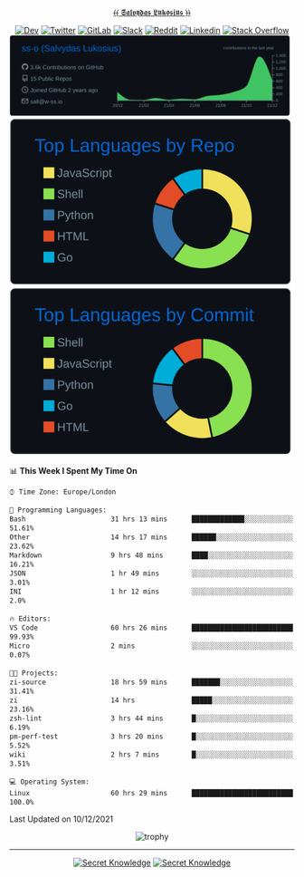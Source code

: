 <div align="center">
  
[⦑⦑ 𝕾𝖆𝖑𝖛𝖞𝖉𝖆𝖘 𝕷𝖚𝖐𝖔𝖘𝖎𝖚𝖘 ⦒⦒](https://git.io/JJwwg)
  
[![Dev](https://img.shields.io/badge/-DEV-222222?style=flat-square&logo=dev.to&logoColor=white&link=https://dev.to/sso/)](https://dev.to/sso/)
[![Twitter](https://img.shields.io/badge/-Twitter-222222?style=flat-square&logo=twitter&logoColor=white&link=https://twitter.com/salldc/)](https://twitter.com/salldc/)
[![GitLab](https://img.shields.io/badge/-GitLab-222222?style=flat-square&logo=GitLab&logoColor=white&link=https://gitlab.com/ss-o/)](https://gitlab.com/ss-o/)
[![Slack](https://img.shields.io/badge/-Slack-222222?style=flat-square&logo=Slack&logoColor=white&link=https://digital-teams.slack.com/)](https://digital-teams.slack.com/)
[![Reddit](https://img.shields.io/badge/-Reddit-222222?style=flat-square&logo=Reddit&logoColor=white&link=https://https://www.reddit.com/user/ss-o/)](https://www.reddit.com/user/ss-o/)
[![Linkedin](https://img.shields.io/badge/-LinkedIn-222222?style=flat-square&logo=Linkedin&logoColor=white&link=https://www.linkedin.com/in/digital-clouds/)](https://www.linkedin.com/in/digital-clouds/)
[![Stack Overflow](https://img.shields.io/badge/-Stack%20Overflow-222222?style=flat-square&logo=stack-overflow&logoColor=white&link=https://stackoverflow.com/users/13893752/salvydas-lukosius)](https://stackoverflow.com/users/13893752/salvydas-lukosius)
[![Proofile Details](https://raw.githubusercontent.com/ss-o/ss-o/main/profile-summary-card-output/github_dark/0-profile-details.svg)](https://github.com/vn7n24fzkq/github-profile-summary-cards)
[![Repo PerLanguage](https://raw.githubusercontent.com/ss-o/ss-o/main/profile-summary-card-output/github_dark/1-repos-per-language.svg)](https://github.com/vn7n24fzkq/github-profile-summary-cards) 
[![Commit per Language](https://raw.githubusercontent.com/ss-o/ss-o/main/profile-summary-card-output/github_dark/2-most-commit-language.svg)](https://github.com/vn7n24fzkq/github-profile-summary-cards)
  
</div>
  
<!--START_SECTION:waka-->
📊 **This Week I Spent My Time On** 

```text
⌚︎ Time Zone: Europe/London

💬 Programming Languages: 
Bash                     31 hrs 13 mins      █████████████░░░░░░░░░░░░   51.61% 
Other                    14 hrs 17 mins      ██████░░░░░░░░░░░░░░░░░░░   23.62% 
Markdown                 9 hrs 48 mins       ████░░░░░░░░░░░░░░░░░░░░░   16.21% 
JSON                     1 hr 49 mins        ░░░░░░░░░░░░░░░░░░░░░░░░░   3.01% 
INI                      1 hr 12 mins        ░░░░░░░░░░░░░░░░░░░░░░░░░   2.0%

🔥 Editors: 
VS Code                  60 hrs 26 mins      █████████████████████████   99.93% 
Micro                    2 mins              ░░░░░░░░░░░░░░░░░░░░░░░░░   0.07%

🐱‍💻 Projects: 
zi-source                18 hrs 59 mins      ███████░░░░░░░░░░░░░░░░░░   31.41% 
zi                       14 hrs              █████░░░░░░░░░░░░░░░░░░░░   23.16% 
zsh-lint                 3 hrs 44 mins       █░░░░░░░░░░░░░░░░░░░░░░░░   6.19% 
pm-perf-test             3 hrs 20 mins       █░░░░░░░░░░░░░░░░░░░░░░░░   5.52% 
wiki                     2 hrs 7 mins        █░░░░░░░░░░░░░░░░░░░░░░░░   3.51%

💻 Operating System: 
Linux                    60 hrs 29 mins      █████████████████████████   100.0%

```


 Last Updated on 10/12/2021
<!--END_SECTION:waka-->

<div align=center>
 
![trophy](https://github-profile-trophy.vercel.app/?username=ss-o&theme=darkhub&rank=SSS,SS,S,AAA,AA,A,B,C&no-frame=true)

---

[![Secret Knowledge](https://github-readme-stats.vercel.app/api/pin/?username=github&repo=government.github.com&card_width=150&theme=blue-green&layout=compact)](https://github.com/github/government.github.com)
[![Secret Knowledge](https://github-readme-stats.vercel.app/api/pin/?username=ss-o&repo=the-book-of-secret-knowledge&card_width=150&theme=blue-green&layout=compact)](https://github.com/ss-o/the-book-of-secret-knowledge)

</div>
